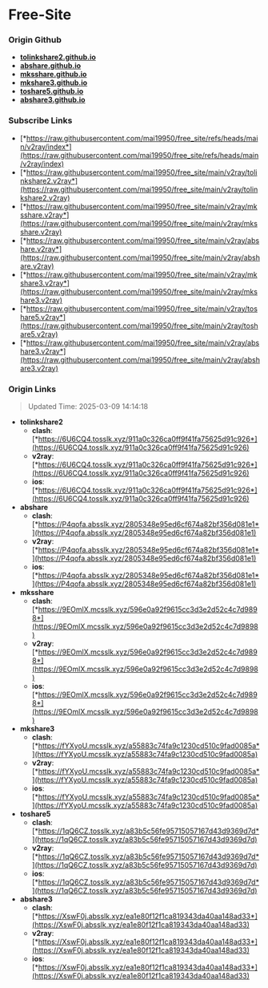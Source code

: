 # Free-Site

### Origin Github

- [**tolinkshare2.github.io**](https://github.com/tolinkshare2/tolinkshare2.github.io)
- [**abshare.github.io**](https://github.com/abshare/abshare.github.io)
- [**mksshare.github.io**](https://github.com/mksshare/mksshare.github.io)
- [**mkshare3.github.io**](https://github.com/mkshare3/mkshare3.github.io)
- [**toshare5.github.io**](https://github.com/toshare5/toshare5.github.io)
- [**abshare3.github.io**](https://github.com/abshare3/abshare3.github.io)

### Subscribe Links

- [*https://raw.githubusercontent.com/mai19950/free_site/refs/heads/main/v2ray/index*](https://raw.githubusercontent.com/mai19950/free_site/refs/heads/main/v2ray/index)
- [*https://raw.githubusercontent.com/mai19950/free_site/main/v2ray/tolinkshare2.v2ray*](https://raw.githubusercontent.com/mai19950/free_site/main/v2ray/tolinkshare2.v2ray)
- [*https://raw.githubusercontent.com/mai19950/free_site/main/v2ray/mksshare.v2ray*](https://raw.githubusercontent.com/mai19950/free_site/main/v2ray/mksshare.v2ray)
- [*https://raw.githubusercontent.com/mai19950/free_site/main/v2ray/abshare.v2ray*](https://raw.githubusercontent.com/mai19950/free_site/main/v2ray/abshare.v2ray)
- [*https://raw.githubusercontent.com/mai19950/free_site/main/v2ray/mkshare3.v2ray*](https://raw.githubusercontent.com/mai19950/free_site/main/v2ray/mkshare3.v2ray)
- [*https://raw.githubusercontent.com/mai19950/free_site/main/v2ray/toshare5.v2ray*](https://raw.githubusercontent.com/mai19950/free_site/main/v2ray/toshare5.v2ray)
- [*https://raw.githubusercontent.com/mai19950/free_site/main/v2ray/abshare3.v2ray*](https://raw.githubusercontent.com/mai19950/free_site/main/v2ray/abshare3.v2ray)

### Origin Links

> Updated Time: 2025-03-09 14:14:18

- **tolinkshare2**
  - **clash**: [*https://6U6CQ4.tosslk.xyz/911a0c326ca0ff9f41fa75625d91c926*](https://6U6CQ4.tosslk.xyz/911a0c326ca0ff9f41fa75625d91c926)
  - **v2ray**: [*https://6U6CQ4.tosslk.xyz/911a0c326ca0ff9f41fa75625d91c926*](https://6U6CQ4.tosslk.xyz/911a0c326ca0ff9f41fa75625d91c926)
  - **ios**: [*https://6U6CQ4.tosslk.xyz/911a0c326ca0ff9f41fa75625d91c926*](https://6U6CQ4.tosslk.xyz/911a0c326ca0ff9f41fa75625d91c926)
- **abshare**
  - **clash**: [*https://P4qofa.absslk.xyz/2805348e95ed6cf674a82bf356d081e1*](https://P4qofa.absslk.xyz/2805348e95ed6cf674a82bf356d081e1)
  - **v2ray**: [*https://P4qofa.absslk.xyz/2805348e95ed6cf674a82bf356d081e1*](https://P4qofa.absslk.xyz/2805348e95ed6cf674a82bf356d081e1)
  - **ios**: [*https://P4qofa.absslk.xyz/2805348e95ed6cf674a82bf356d081e1*](https://P4qofa.absslk.xyz/2805348e95ed6cf674a82bf356d081e1)
- **mksshare**
  - **clash**: [*https://9EOmlX.mcsslk.xyz/596e0a92f9615cc3d3e2d52c4c7d9898*](https://9EOmlX.mcsslk.xyz/596e0a92f9615cc3d3e2d52c4c7d9898)
  - **v2ray**: [*https://9EOmlX.mcsslk.xyz/596e0a92f9615cc3d3e2d52c4c7d9898*](https://9EOmlX.mcsslk.xyz/596e0a92f9615cc3d3e2d52c4c7d9898)
  - **ios**: [*https://9EOmlX.mcsslk.xyz/596e0a92f9615cc3d3e2d52c4c7d9898*](https://9EOmlX.mcsslk.xyz/596e0a92f9615cc3d3e2d52c4c7d9898)
- **mkshare3**
  - **clash**: [*https://fYXyoU.mcsslk.xyz/a55883c74fa9c1230cd510c9fad0085a*](https://fYXyoU.mcsslk.xyz/a55883c74fa9c1230cd510c9fad0085a)
  - **v2ray**: [*https://fYXyoU.mcsslk.xyz/a55883c74fa9c1230cd510c9fad0085a*](https://fYXyoU.mcsslk.xyz/a55883c74fa9c1230cd510c9fad0085a)
  - **ios**: [*https://fYXyoU.mcsslk.xyz/a55883c74fa9c1230cd510c9fad0085a*](https://fYXyoU.mcsslk.xyz/a55883c74fa9c1230cd510c9fad0085a)
- **toshare5**
  - **clash**: [*https://1qQ6CZ.tosslk.xyz/a83b5c56fe95715057167d43d9369d7d*](https://1qQ6CZ.tosslk.xyz/a83b5c56fe95715057167d43d9369d7d)
  - **v2ray**: [*https://1qQ6CZ.tosslk.xyz/a83b5c56fe95715057167d43d9369d7d*](https://1qQ6CZ.tosslk.xyz/a83b5c56fe95715057167d43d9369d7d)
  - **ios**: [*https://1qQ6CZ.tosslk.xyz/a83b5c56fe95715057167d43d9369d7d*](https://1qQ6CZ.tosslk.xyz/a83b5c56fe95715057167d43d9369d7d)
- **abshare3**
  - **clash**: [*https://XswF0j.absslk.xyz/ea1e80f12f1ca819343da40aa148ad33*](https://XswF0j.absslk.xyz/ea1e80f12f1ca819343da40aa148ad33)
  - **v2ray**: [*https://XswF0j.absslk.xyz/ea1e80f12f1ca819343da40aa148ad33*](https://XswF0j.absslk.xyz/ea1e80f12f1ca819343da40aa148ad33)
  - **ios**: [*https://XswF0j.absslk.xyz/ea1e80f12f1ca819343da40aa148ad33*](https://XswF0j.absslk.xyz/ea1e80f12f1ca819343da40aa148ad33)
